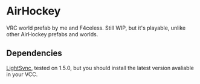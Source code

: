 # AirHockey
VRC world prefab by me and F4celess. Still WIP, but it's playable, unlike other AirHockey prefabs and worlds.

## Dependencies
[LightSync](https://github.com/MMMaellon/LightSync), tested on 1.5.0, but you should install the latest version avaliable in your VCC.